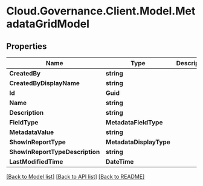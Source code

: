 # Cloud.Governance.Client.Model.MetadataGridModel
## Properties

Name | Type | Description | Notes
------------ | ------------- | ------------- | -------------
**CreatedBy** | **string** |  | [optional] 
**CreatedByDisplayName** | **string** |  | [optional] 
**Id** | **Guid** |  | [optional] 
**Name** | **string** |  | [optional] 
**Description** | **string** |  | [optional] 
**FieldType** | **MetadataFieldType** |  | [optional] 
**MetadataValue** | **string** |  | [optional] 
**ShowInReportType** | **MetadataDisplayType** |  | [optional] 
**ShowInReportTypeDescription** | **string** |  | [optional] 
**LastModifiedTime** | **DateTime** |  | [optional] 

[[Back to Model list]](../README.md#documentation-for-models) [[Back to API list]](../README.md#documentation-for-api-endpoints) [[Back to README]](../README.md)

